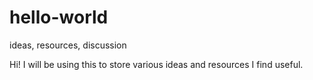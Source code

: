 # hello-world
ideas, resources, discussion

Hi! I will be using this to store various ideas and resources I find useful.
